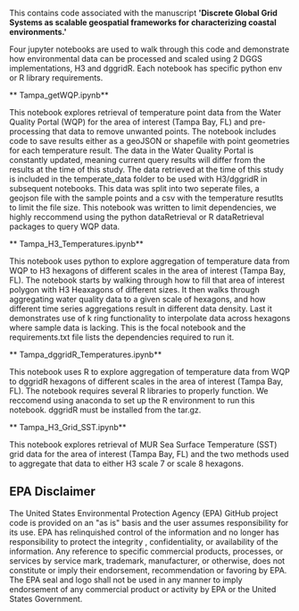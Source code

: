 This contains code associated with the manuscript **'Discrete Global Grid Systems as scalable geospatial frameworks for characterizing coastal environments.'**

Four jupyter notebooks are used to walk through this code and demonstrate how environmental data can be processed and scaled using 2 DGGS implementations, H3 and dggridR. Each notebook has specific python env or R library requirements.

** Tampa_getWQP.ipynb**

This notebook explores retrieval of temperature point data from the Water Quality Portal (WQP) for the area of interest (Tampa Bay, FL)
and pre-processing that data to remove unwanted points. The notebook includes code to save results either as a geoJSON or shapefile with point geometries for each temperature result. The data in the Water Quality Portal is constantly updated, meaning current query results will differ from the results at the time of this study. The data retrieved at the time of this study is included in the temperate_data folder to be used with H3/dggridR in subsequent notebooks. This data was split into two seperate files, a geojson file with the sample points and a csv with the temperature resutlts to limit the file size. This notebook was written to limit dependencies, we highly reccommend using the python dataRetrieval or R dataRetrieval packages to query WQP data.

** Tampa_H3_Temperatures.ipynb**

This notebook uses python to explore aggregation of temperature data from WQP to H3 hexagons of different scales in the area of interest (Tampa Bay, FL). The notebook starts by walking through how to fill that area of interest polygon with H3 Heaxagons of different sizes. It then walks through aggregating water quality data to a given scale of hexagons, and how different time series aggregations result in different data density. Last it demonstrates use of k ring functionality to interpolate data across hexagons where sample data is lacking. This is the focal notebook and the requirements.txt file lists the dependencies required to run it.

** Tampa_dggridR_Temperatures.ipynb**

This notebook uses R to explore aggregation of temperature data from WQP to dggridR hexagons of different scales in the area of interest (Tampa Bay, FL). The notebook requires several R libraries to properly function. We reccomend using anaconda to set up the R environment to run this notebook. dggridR must be installed from the tar.gz.

** Tampa_H3_Grid_SST.ipynb**

This notebook explores retrieval of MUR Sea Surface Temperature (SST) grid data for the area of interest (Tampa Bay, FL) and the two methods used to aggregate that data to either H3 scale 7 or scale 8 hexagons.

## EPA Disclaimer
The United States Environmental Protection Agency (EPA) GitHub project code is provided on an "as is" basis and the user assumes responsibility for its use. EPA has relinquished control of the information and no longer has responsibility to protect the integrity , confidentiality, or availability of the information. Any reference to specific commercial products, processes, or services by service mark, trademark, manufacturer, or otherwise, does not constitute or imply their endorsement, recommendation or favoring by EPA. The EPA seal and logo shall not be used in any manner to imply endorsement of any commercial product or activity by EPA or the United States Government.
